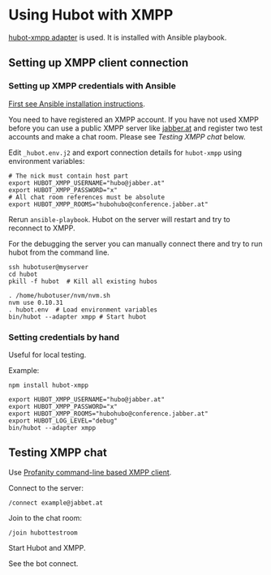 # Using Hubot with XMPP

[hubot-xmpp adapter](https://github.com/markstory/hubot-xmpp) is used.
It is installed with Ansible playbook.

## Setting up XMPP client connection

### Setting up XMPP credentials with Ansible

[First see Ansible installation instructions](./install.md).

You need to have registered an XMPP account. If you have not used
XMPP before you can use a public XMPP server like [jabber.at](jabber.at)
and register two test accounts and make a chat room. Please see *Testing
XMPP chat* below.

Edit `_hubot.env.j2` and export connection details for `hubot-xmpp` using environment variables:

    # The nick must contain host part
    export HUBOT_XMPP_USERNAME="hubo@jabber.at"
    export HUBOT_XMPP_PASSWORD="x"
    # All chat room references must be absolute
    export HUBOT_XMPP_ROOMS="hubohubo@conference.jabber.at"

Rerun `ansible-playbook`. Hubot on the server will restart and try to reconnect to
XMPP.

For the debugging the server you can manually connect there and try to run hubot
from the command line.

    ssh hubotuser@myserver
    cd hubot
    pkill -f hubot  # Kill all existing hubos

    . /home/hubotuser/nvm/nvm.sh
    nvm use 0.10.31
    . hubot.env  # Load environment variables
    bin/hubot --adapter xmpp # Start hubot

### Setting credentials by hand

Useful for local testing.

Example:

    npm install hubot-xmpp

    export HUBOT_XMPP_USERNAME="hubo@jabber.at"
    export HUBOT_XMPP_PASSWORD="x"
    export HUBOT_XMPP_ROOMS="hubohubo@conference.jabber.at"
    export HUBOT_LOG_LEVEL="debug"
    bin/hubot --adapter xmpp

## Testing XMPP chat

Use [Profanity command-line based XMPP client](http://www.profanity.im/).

Connect to the server:

    /connect example@jabbet.at

Join to the chat room:

    /join hubottestroom

Start Hubot and XMPP.

See the bot connect.

